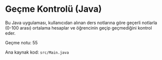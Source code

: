 # Geçme Kontrolü (Java)

Bu Java uygulaması, kullanıcıdan alınan ders notlarına göre geçerli notlarla (0-100 arası) ortalama hesaplar ve öğrencinin geçip geçmediğini kontrol eder.

Geçme notu: 55

Ana kaynak kod: `src/Main.java`
